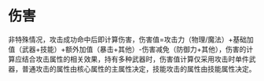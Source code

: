 # 伤害

非特殊情况，攻击成功命中后即计算伤害，伤害值=攻击力（物理/魔法）+基础加值（武器+技能）+额外加值（暴击+其他）-伤害减免（防御力+其他），伤害的计算应结合攻击属性的相关效果，持有多种武器时，伤害值计算仅采用攻击时单件武器，普通攻击的属性由核心属性的主属性决定，技能攻击的属性由技能属性决定。
